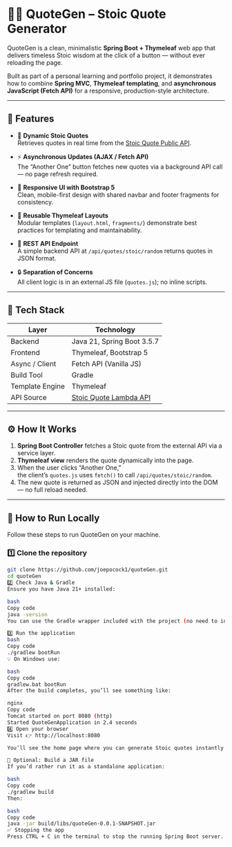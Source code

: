 # 🧘‍♂️ QuoteGen – Stoic Quote Generator

QuoteGen is a clean, minimalistic **Spring Boot + Thymeleaf** web app that delivers timeless Stoic wisdom at the click of a button — without ever reloading the page.

Built as part of a personal learning and portfolio project, it demonstrates how to combine **Spring MVC**, **Thymeleaf templating**, and **asynchronous JavaScript (Fetch API)** for a responsive, production-style architecture.

---

## 🌟 Features

- 🧠 **Dynamic Stoic Quotes**  
  Retrieves quotes in real time from the [Stoic Quote Public API](https://github.com/tlcheah2/stoic-quote-lambda-public-api).

- ⚡ **Asynchronous Updates (AJAX / Fetch API)**  
  The “Another One” button fetches new quotes via a background API call — no page refresh required.

- 🎨 **Responsive UI with Bootstrap 5**  
  Clean, mobile-first design with shared navbar and footer fragments for consistency.

- 🧩 **Reusable Thymeleaf Layouts**  
  Modular templates (`layout.html`, `fragments/`) demonstrate best practices for templating and maintainability.

- 💾 **REST API Endpoint**  
  A simple backend API at `/api/quotes/stoic/random` returns quotes in JSON format.

- 🔒 **Separation of Concerns**  
  All client logic is in an external JS file (`quotes.js`); no inline scripts.

---

## 🧱 Tech Stack

| Layer | Technology |
|-------|-------------|
| Backend | Java 21, Spring Boot 3.5.7 |
| Frontend | Thymeleaf, Bootstrap 5 |
| Async / Client | Fetch API (Vanilla JS) |
| Build Tool | Gradle |
| Template Engine | Thymeleaf |
| API Source | [Stoic Quote Lambda API](https://github.com/tlcheah2/stoic-quote-lambda-public-api) |

---

## ⚙️ How It Works

1. **Spring Boot Controller** fetches a Stoic quote from the external API via a service layer.  
2. **Thymeleaf view** renders the quote dynamically into the page.  
3. When the user clicks “Another One,”  
   the client’s `quotes.js` uses `fetch()` to call `/api/quotes/stoic/random`.  
4. The new quote is returned as JSON and injected directly into the DOM — no full reload needed.

---

## 🧰 How to Run Locally

Follow these steps to run QuoteGen on your machine.

### 1️⃣ Clone the repository
```bash
git clone https://github.com/joepocock1/quoteGen.git
cd quoteGen
2️⃣ Check Java & Gradle
Ensure you have Java 21+ installed:

bash
Copy code
java -version
You can use the Gradle wrapper included with the project (no need to install Gradle manually).

3️⃣ Run the application
bash
Copy code
./gradlew bootRun
💡 On Windows use:

bash
Copy code
gradlew.bat bootRun
After the build completes, you’ll see something like:

nginx
Copy code
Tomcat started on port 8080 (http)
Started QuoteGenApplication in 2.4 seconds
4️⃣ Open your browser
Visit 👉 http://localhost:8080

You’ll see the home page where you can generate Stoic quotes instantly — without reloading the page.

🧩 Optional: Build a JAR file
If you’d rather run it as a standalone application:

bash
Copy code
./gradlew build
Then:

bash
Copy code
java -jar build/libs/quoteGen-0.0.1-SNAPSHOT.jar
✅ Stopping the app
Press CTRL + C in the terminal to stop the running Spring Boot server.
